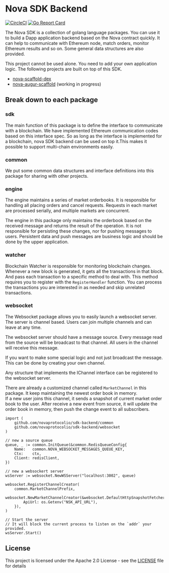 # Nova SDK Backend

[![CircleCI](https://circleci.com/gh/NovaProtocol/sdk-backend.svg?style=svg)](https://circleci.com/gh/NovaProtocol/sdk-backend)
[![Go Report Card](https://goreportcard.com/badge/github.com/novaprotocolio/sdk-backend)](https://goreportcard.com/report/github.com/novaprotocolio/sdk-backend)

The Nova SDK is a collection of golang language packages.
You can use it to build a Dapp application backend based on the Nova contract quickly.
It can help to communicate with Ethereum node, match orders, monitor Ethereum results and so on.
Some general data structures are also provided.

This project cannot be used alone.
You need to add your own application logic.
The following projects are built on top of this SDK.

- [nova-scaffold-dex](https://github.com/novaprotocolio/nova-scaffold-dex)
- [nova-augur-scaffold](https://github.com/novaprotocolio/nova-augur-scaffold) (working in progress)

## Break down to each package

### sdk

The main function of this package is to define the interface to communicate with a blockchain.
We have implemented Ethereum communication codes based on this interface spec.
So as long as the interface is implemented for a blockchain,
nova SDK backend can be used on top it.This makes it possible to support multi-chain environments easily.

### common

We put some common data structures and interface definitions into this package for sharing with other projects.

### engine

The engine maintains a series of market orderbooks.
It is responsible for handling all placing orders and cancel requests.
Requests in each market are processed serially,
and multiple markets are concurrent.

The engine in this package only maintains the orderbook based on the received message
and returns the result of the operation.
It is not responsible for persisting these changes,
nor for pushing messages to users.
Persistent data and push messages are business logic and should be done by the upper application.

### watcher

Blockchain Watcher is responsible for monitoring blockchain changes.
Whenever a new block is generated,
it gets all the transactions in that block.
And pass each transaction to a specific method to deal with.
This method requires you to register with the `RegisterHandler` function.
You can process the transactions you are interested in as needed and skip unrelated transactions.

### websocket

The Websocket package allows you to easily launch a websocket server.
The server is channel based.
Users can join multiple channels and can leave at any time.

The websocket server should have a message source.
Every message read from the source will be broadcast to that channel.
All users in the channel will receive this message.

If you want to make some special logic and not just broadcast the message.
This can be done by creating your own channel.

Any structure that implements the IChannel interface can be registered to the websocket server.

There are already a customized channel called `MarketChannel` in this package.
It keep maintaining the newest order book in memory.  
If a new user joins this channel,
it sends a snapshot of current market order book to the user.
After receive a new event from source,
it will update the order book in memory,
then push the change event to all subscribers.

```golang
import (
    github.com/novaprotocolio/sdk-backend/common
    github.com/novaprotocolio/sdk-backend/websocket
)

// new a source queue
queue, _ := common.InitQueue(&common.RedisQueueConfig{
    Name:   common.NOVA_WEBSOCKET_MESSAGES_QUEUE_KEY,
    Ctx:    ctx,
    Client: redisClient,
})

// new a websockert server
wsServer := websocket.NewWSServer("localhost:3002", queue)

websocket.RegisterChannelCreator(
    common.MarketChannelPrefix,
    websocket.NewMarketChannelCreator(&websocket.DefaultHttpSnapshotFetcher{
        ApiUrl: os.Getenv("NSK_API_URL"),
    }),
)

// Start the server
// It will block the current process to listen on the `addr` your provided.
wsServer.Start()
```

## License

This project is licensed under the Apache 2.0 License - see the [LICENSE](LICENSE) file for details
